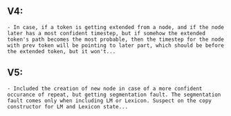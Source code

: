 ## V4:
    - In case, if a token is getting extended from a node, and if the node later has a most confident timestep, but if somehow the extended token's path becomes the most probable, then the timestep for the node with prev token will be pointing to later part, which should be before the extended token, but it won't...

## V5:
    - Included the creation of new node in case of a more confident occurance of repeat, but getting segmentation fault. The segmentation fault comes only when including LM or Lexicon. Suspect on the copy constructor for LM and Lexicon state...
